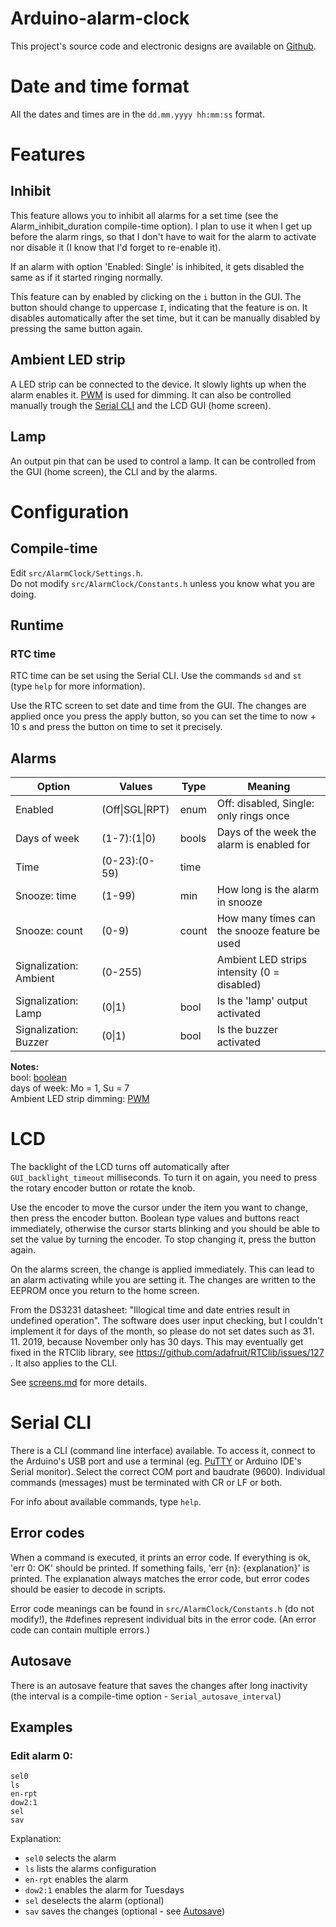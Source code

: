 # Arduino-alarm-clock
This project's source code and electronic designs are available
on [Github][Github repo].


# Date and time format
All the dates and times are in the `dd.mm.yyyy hh:mm:ss` format.


# Features
## Inhibit
This feature allows you to inhibit all alarms for a set time (see the
Alarm_inhibit_duration compile-time option). I plan to use it when I get up
before the alarm rings, so that I don't have to wait for the alarm to activate
nor disable it (I know that I'd forget to re-enable it).

If an alarm with option 'Enabled: Single' is inhibited, it gets disabled
the same as if it started ringing normally.

This feature can by enabled by clicking on the `i` button in the GUI. The
button should change to uppercase `I`, indicating that the feature is on. It
disables automatically after the set time, but it can be manually disabled by
pressing the same button again.


## Ambient LED strip
A LED strip can be connected to the device. It slowly lights up when the
alarm enables it. [PWM][Wikipedia PWM] is used for dimming. It can also be
controlled manually trough the [Serial CLI](#Serial-CLI) and
the LCD GUI (home screen).


## Lamp
An output pin that can be used to control a lamp. It can be controlled from
the GUI (home screen), the CLI and by the alarms.


# Configuration
## Compile-time
Edit `src/AlarmClock/Settings.h`.  
Do not modify `src/AlarmClock/Constants.h` unless you know what you are doing.


## Runtime
### RTC time
RTC time can be set using the Serial CLI. Use the commands `sd` and `st` (type
`help` for more information).

Use the RTC screen to set date and time from the GUI. The changes are applied
once you press the apply button, so you can set the time to now + 10 s
and press the button on time to set it precisely.

## Alarms

| Option                          | Values          | Type  | Meaning                                       |
| ------------------------------- | --------------- | ----- | --------------------------------------------- |
| Enabled                         | (Off\|SGL\|RPT) | enum  | Off: disabled, Single: only rings once        |
| Days of week                    | (1-7):(1\|0)    | bools | Days of the week the alarm is enabled for     |
| Time                            | (0-23):(0-59)   | time  |                                               |
| Snooze: time                    | (1-99)          | min   | How long is the alarm in snooze               |
| Snooze: count                   | (0-9)           | count | How many times can the snooze feature be used |
| Signalization: Ambient          | (0-255)         |       | Ambient LED strips intensity (0 = disabled)   |
| Signalization: Lamp             | (0\|1)          | bool  | Is the 'lamp' output activated                |
| Signalization: Buzzer           | (0\|1)          | bool  | Is the buzzer activated                       |


**Notes:**  
bool: [boolean][Wikipedia boolean]  
days of week: Mo = 1, Su = 7  
Ambient LED strip dimming: [PWM][Wikipedia PWM]


# LCD
The backlight of the LCD turns off automatically after `GUI_backlight_timeout`
milliseconds. To turn it on again, you need to press the rotary encoder button
or rotate the knob.

Use the encoder to move the cursor under the item you want to change,
then press the encoder button. Boolean type values and buttons react
immediately, otherwise the cursor starts blinking and you should be able to set
the value by turning the encoder. To stop changing it, press the button again.

On the alarms screen, the change is applied immediately. This can lead to an
alarm activating while you are setting it. The changes are written to
the EEPROM once you return to the home screen.

From the DS3231 datasheet: "Illogical time and date entries result in undefined
operation". The software does user input checking, but I couldn't implement it
for days of the month, so please do not set dates such as 31. 11. 2019, because
November only has 30 days. This may eventually get fixed in the RTClib library,
see https://github.com/adafruit/RTClib/issues/127 . It also applies to the CLI.

See [screens.md](./screens.md) for more details.


# Serial CLI
There is a CLI (command line interface) available. To access it, connect to
the Arduino's USB port and use a terminal (eg. [PuTTY] or Arduino IDE's
Serial monitor). Select the correct COM port and baudrate (9600).
Individual commands (messages) must be terminated with CR or LF or both.

For info about available commands, type `help`.

## Error codes
When a command is executed, it prints an error code. If everything is ok,
'err 0: OK' should be printed. If something fails, 'err {n}: {explanation}'
is printed. The explanation always matches the error code, but error codes
should be easier to decode in scripts.

Error code meanings can be found in `src/AlarmClock/Constants.h` (do not
modify!), the #defines represent individual bits in the error code. (An error
code can contain multiple errors.)

## Autosave
There is an autosave feature that saves the changes after long inactivity
(the interval is a compile-time option - `Serial_autosave_interval`)

## Examples
### Edit alarm 0:
```
sel0
ls
en-rpt
dow2:1
sel
sav
```

Explanation:
- `sel0` selects the alarm
- `ls` lists the alarms configuration
- `en-rpt` enables the alarm
- `dow2:1` enables the alarm for Tuesdays
- `sel` deselects the alarm (optional)
- `sav` saves the changes (optional - see [Autosave](#autosave))


[Github repo]: https://github.com/ondras12345/Arduino-alarm-clock
[Wikipedia PWM]: https://en.wikipedia.org/wiki/Pulse-width_modulation
[Wikipedia boolean]: https://en.wikipedia.org/wiki/Boolean_data_type
[PuTTY]: https://www.putty.org/
